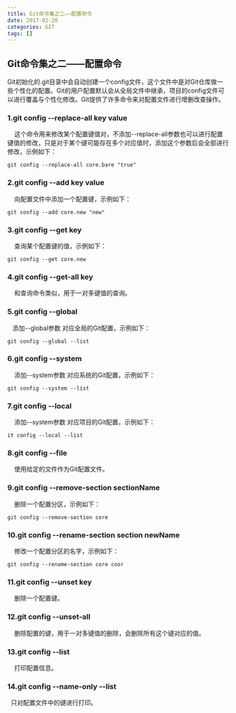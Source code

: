 ```yaml
---
title: Git命令集之二——配置命令
date: 2017-02-20
categories: GIT
tags: []
---
```

## Git命令集之二——配置命令

Git初始化的.git目录中会自动创建一个config文件，这个文件中是对Git仓库做一些个性化的配置。Git的用户配置默认会从全局文件中继承，项目的config文件可以进行覆盖与个性化修改。Git提供了许多命令来对配置文件进行增删改查操作。

### 1.git config --replace-all key value

    这个命令用来修改某个配置键值对，不添加--replace-all参数也可以进行配置键值的修改，只是对于某个键可能存在多个对应值时，添加这个参数后会全部进行修改，示例如下：

```
git config --replace-all core.bare "true"
```

### 2.git config --add key value

    向配置文件中添加一个配置键，示例如下：

```
git config --add core.new "new"
```

### 3.git config --get key

    查询某个配置键的值，示例如下：

```
git config --get core.new
```

### 4.git config --get-all key

    和查询命令类似，用于一对多键值的查询。

### 5.git config --global

   添加--global参数 对应全局的Git配置，示例如下：

```
git config --global --list

```

### 6.git config --system

    添加--system参数 对应系统的Git配置，示例如下：

```
git config --system --list
```

### 7.git config --local

    添加--system参数 对应项目的Git配置，示例如下：

```
it config --local --list
```

### 8.git config --file <file>

    使用给定的文件作为Git配置文件。

### 9.git config --remove-section sectionName

    删除一个配置分区，示例如下：

```
git config --remove-section core
```

### 10.git config --rename-section section newName

    修改一个配置分区的名字，示例如下：

```
git config --rename-section core coor
```

### 11.git config --unset key

    删除一个配置键。

### 12.git config --unset-all

    删除配置的键，用于一对多键值的删除，会删除所有这个键对应的值。

### 13.git config --list

    打印配置信息。

### 14.git config --name-only --list

   只对配置文件中的键进行打印。

